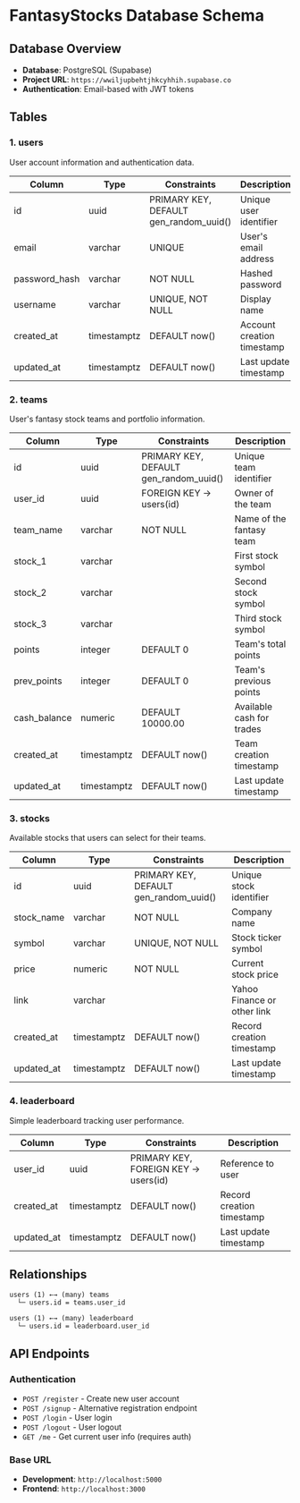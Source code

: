 # FantasyStocks Database Schema

## Database Overview
- **Database**: PostgreSQL (Supabase)
- **Project URL**: `https://wwiljupbehtjhkcyhhih.supabase.co`
- **Authentication**: Email-based with JWT tokens

## Tables

### 1. users
User account information and authentication data.

| Column | Type | Constraints | Description |
|--------|------|-------------|-------------|
| id | uuid | PRIMARY KEY, DEFAULT gen_random_uuid() | Unique user identifier |
| email | varchar | UNIQUE | User's email address |
| password_hash | varchar | NOT NULL | Hashed password |
| username | varchar | UNIQUE, NOT NULL | Display name |
| created_at | timestamptz | DEFAULT now() | Account creation timestamp |
| updated_at | timestamptz | DEFAULT now() | Last update timestamp |

### 2. teams
User's fantasy stock teams and portfolio information.

| Column | Type | Constraints | Description |
|--------|------|-------------|-------------|
| id | uuid | PRIMARY KEY, DEFAULT gen_random_uuid() | Unique team identifier |
| user_id | uuid | FOREIGN KEY → users(id) | Owner of the team |
| team_name | varchar | NOT NULL | Name of the fantasy team |
| stock_1 | varchar | | First stock symbol |
| stock_2 | varchar | | Second stock symbol |
| stock_3 | varchar | | Third stock symbol |
| points | integer | DEFAULT 0 | Team's total points |
| prev_points | integer | DEFAULT 0 | Team's previous points |
| cash_balance | numeric | DEFAULT 10000.00 | Available cash for trades |
| created_at | timestamptz | DEFAULT now() | Team creation timestamp |
| updated_at | timestamptz | DEFAULT now() | Last update timestamp |

### 3. stocks
Available stocks that users can select for their teams.

| Column | Type | Constraints | Description |
|--------|------|-------------|-------------|
| id | uuid | PRIMARY KEY, DEFAULT gen_random_uuid() | Unique stock identifier |
| stock_name | varchar | NOT NULL | Company name |
| symbol | varchar | UNIQUE, NOT NULL | Stock ticker symbol |
| price | numeric | NOT NULL | Current stock price |
| link | varchar | | Yahoo Finance or other link |
| created_at | timestamptz | DEFAULT now() | Record creation timestamp |
| updated_at | timestamptz | DEFAULT now() | Last update timestamp |

### 4. leaderboard
Simple leaderboard tracking user performance.

| Column | Type | Constraints | Description |
|--------|------|-------------|-------------|
| user_id | uuid | PRIMARY KEY, FOREIGN KEY → users(id) | Reference to user |
| created_at | timestamptz | DEFAULT now() | Record creation timestamp |
| updated_at | timestamptz | DEFAULT now() | Last update timestamp |

## Relationships

```
users (1) ←→ (many) teams
  └─ users.id = teams.user_id

users (1) ←→ (many) leaderboard
  └─ users.id = leaderboard.user_id
```

## API Endpoints

### Authentication
- `POST /register` - Create new user account
- `POST /signup` - Alternative registration endpoint
- `POST /login` - User login
- `POST /logout` - User logout
- `GET /me` - Get current user info (requires auth)

### Base URL
- **Development**: `http://localhost:5000`
- **Frontend**: `http://localhost:3000` 